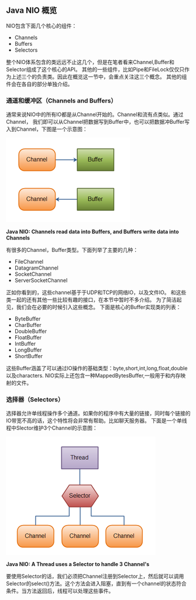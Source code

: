 ## Java NIO 概览

NIO包含下面几个核心的组件：

- Channels
- Buffers
- Selectors

整个NIO体系包含的类远远不止这几个，但是在笔者看来Channel,Buffer和Selector组成了这个核心的API。
其他的一些组件，比如Pipe和FileLock仅仅只作为上述三个的负责类。因此在概览这一节中，会重点关注这三个概念。
其他的组件会在各自的部分单独介绍。

### 通道和缓冲区（Channels and Buffers）

通常来说NIO中的所有IO都是从Channel开始的。Channel和流有点类似。通过Channel，
我们即可以从Channel把数据写到Buffer中，也可以把数据冲Buffer写入到Channel，下图是一个示意图：

![javaLogo](../../doc/nio/overview-channels-buffers.png)

**Java NIO: Channels read data into Buffers, and Buffers write data into Channels**

有很多的Channel，Buffer类型。下面列举了主要的几种：

- FileChannel
- DatagramChannel
- SocketChannel
- ServerSocketChannel

正如你看到的，这些channel基于于UDP和TCP的网络IO，以及文件IO。 和这些类一起的还有其他一些比较有趣的接口，在本节中暂时不多介绍。
为了简洁起见，我们会在必要的时候引入这些概念。 下面是核心的Buffer实现类的列表：

- ByteBuffer
- CharBuffer
- DoubleBuffer
- FloatBuffer
- IntBuffer
- LongBuffer
- ShortBuffer

这些Buffer涵盖了可以通过IO操作的基础类型：byte,short,int,long,float,double以及characters. NIO实际上还包含一种MappedBytesBuffer,一般用于和内存映射的文件。

### 选择器（Selectors）

选择器允许单线程操作多个通道。如果你的程序中有大量的链接，同时每个链接的IO带宽不高的话，这个特性将会非常有帮助。比如聊天服务器。 
下面是一个单线程中Slector维护3个Channel的示意图：

![javaLogo](../../doc/nio/overview-selectors.png)

**Java NIO: A Thread uses a Selector to handle 3 Channel's**

要使用Selector的话，我们必须把Channel注册到Selector上，然后就可以调用Selector的select()方法。这个方法会进入阻塞，直到有一个channel的状态符合条件。当方法返回后，线程可以处理这些事件。